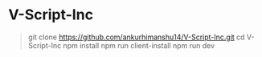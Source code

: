 # V-Script-Inc

> git clone https://github.com/ankurhimanshu14/V-Script-Inc.git
> cd V-Script-Inc
> npm install
> npm run client-install
> npm run dev
